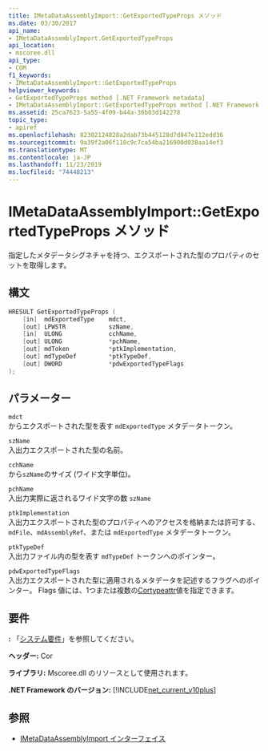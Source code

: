 ```yaml
---
title: IMetaDataAssemblyImport::GetExportedTypeProps メソッド
ms.date: 03/30/2017
api_name:
- IMetaDataAssemblyImport.GetExportedTypeProps
api_location:
- mscoree.dll
api_type:
- COM
f1_keywords:
- IMetaDataAssemblyImport::GetExportedTypeProps
helpviewer_keywords:
- GetExportedTypeProps method [.NET Framework metadata]
- IMetaDataAssemblyImport::GetExportedTypeProps method [.NET Framework metadata]
ms.assetid: 25ca7623-5a55-4f09-b44a-36b03d142278
topic_type:
- apiref
ms.openlocfilehash: 82302124828a2dab73b445128d7d847e112edd36
ms.sourcegitcommit: 9a39f2a06f110c9c7ca54ba216900d038aa14ef3
ms.translationtype: MT
ms.contentlocale: ja-JP
ms.lasthandoff: 11/23/2019
ms.locfileid: "74448213"
---
```

# <a name="imetadataassemblyimportgetexportedtypeprops-method"></a>IMetaDataAssemblyImport::GetExportedTypeProps メソッド
指定したメタデータシグネチャを持つ、エクスポートされた型のプロパティのセットを取得します。  
  
## <a name="syntax"></a>構文  
  
```cpp  
HRESULT GetExportedTypeProps (  
    [in]  mdExportedType    mdct,   
    [out] LPWSTR            szName,   
    [in]  ULONG             cchName,   
    [out] ULONG             *pchName,   
    [out] mdToken           *ptkImplementation,   
    [out] mdTypeDef         *ptkTypeDef,   
    [out] DWORD             *pdwExportedTypeFlags  
);  
```  
  
## <a name="parameters"></a>パラメーター  
 `mdct`  
 からエクスポートされた型を表す `mdExportedType` メタデータトークン。  
  
 `szName`  
 入出力エクスポートされた型の名前。  
  
 `cchName`  
 から`szName`のサイズ (ワイド文字単位)。  
  
 `pchName`  
 入出力実際に返されるワイド文字の数 `szName`  
  
 `ptkImplementation`  
 入出力エクスポートされた型のプロパティへのアクセスを格納または許可する、`mdFile`、`mdAssemblyRef`、または `mdExportedType` メタデータトークン。  
  
 `ptkTypeDef`  
 入出力ファイル内の型を表す `mdTypeDef` トークンへのポインター。  
  
 `pdwExportedTypeFlags`  
 入出力エクスポートされた型に適用されるメタデータを記述するフラグへのポインター。 Flags 値には、1つまたは複数の[Cortypeattr](../../../../docs/framework/unmanaged-api/metadata/cortypeattr-enumeration.md)値を指定できます。  
  
## <a name="requirements"></a>要件  
 **:** 「[システム要件](../../../../docs/framework/get-started/system-requirements.md)」を参照してください。  
  
 **ヘッダー:** Cor  
  
 **ライブラリ:** Mscoree.dll のリソースとして使用されます。  
  
 **.NET Framework のバージョン:** [!INCLUDE[net_current_v10plus](../../../../includes/net-current-v10plus-md.md)]  
  
## <a name="see-also"></a>参照

- [IMetaDataAssemblyImport インターフェイス](../../../../docs/framework/unmanaged-api/metadata/imetadataassemblyimport-interface.md)

